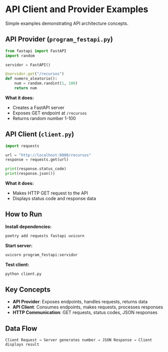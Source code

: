 # API Client and Provider Examples

Simple examples demonstrating API architecture concepts.

## API Provider (`program_festapi.py`)

```python
from fastapi import FastAPI
import random

servidor = FastAPI()

@servidor.get("/recursos")
def numero_aleatorio():
    num = random.randint(1, 100)
    return num
```

**What it does:**
- Creates a FastAPI server
- Exposes GET endpoint at `/recursos`
- Returns random number 1-100

## API Client (`client.py`)

```python
import requests

url = "http://localhost:8000/recursos"
response = requests.get(url)

print(response.status_code)
print(response.json())
```

**What it does:**
- Makes HTTP GET request to the API
- Displays status code and response data

## How to Run

**Install dependencies:**
```bash
poetry add requests fastapi uvicorn
```

**Start server:**
```bash
uvicorn program_festapi:servidor
```

**Test client:**
```bash
python client.py
```

## Key Concepts

- **API Provider**: Exposes endpoints, handles requests, returns data
- **API Client**: Consumes endpoints, makes requests, processes responses
- **HTTP Communication**: GET requests, status codes, JSON responses

## Data Flow

```
Client Request → Server generates number → JSON Response → Client displays result
``` 